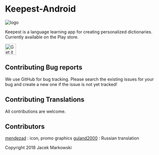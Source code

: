 # Keepest-Android
![logo](https://imgur.com/fzC5kNd.png)

Keepest is a language learning app for creating personalized dictionaries.
Currently available on the Play store.

<a href="https://play.google.com/store/apps/details?id=is.jacek.markowski.dictionary.keepest&hl=en"><img alt="Get it on Google Play" src="https://play.google.com/intl/en_us/badges/images/generic/en-play-badge.png" height=36px /></a>

## Contributing Bug reports
We use GitHub for bug tracking. Please search the existing issues for your bug and create a new one if the issue is not yet tracked!

## Contributing Translations
All contributions are welcome.

## Contributors
<a href="https://github.com/mendezand">mendezad</a> : icon, promo graphics
<a href="https://github.com/guland2000">guland2000</a> : Russian translation

Copyright 2018 Jacek Markowski

